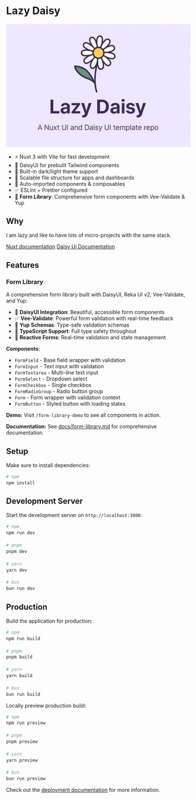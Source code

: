 # Lazy Daisy

![Lazy Daisy Banner](./banner.png)

- ⚡ Nuxt 3 with Vite for fast development
- 🎨 DaisyUI for prebuilt Tailwind components
- 🔧 Built-in dark/light theme support
- 🧱 Scalable file structure for apps and dashboards
- 📁 Auto-imported components & composables
- ✅ ESLint + Prettier configured
- 📝 **Form Library**: Comprehensive form components with Vee-Validate & Yup

## Why

I am lazy and like to have lots of micro-projects with the same stack.

[Nuxt documentation](https://nuxt.com/docs/getting-started/introduction)
[Daisy Ui Documentation](https://daisyui.com/)

## Features

### Form Library

A comprehensive form library built with DaisyUI, Reka UI v2, Vee-Validate, and Yup:

- 🎨 **DaisyUI Integration**: Beautiful, accessible form components
- ✅ **Vee-Validate**: Powerful form validation with real-time feedback
- 📝 **Yup Schemas**: Type-safe validation schemas
- 🎯 **TypeScript Support**: Full type safety throughout
- 🔄 **Reactive Forms**: Real-time validation and state management

**Components:**

- `FormField` - Base field wrapper with validation
- `FormInput` - Text input with validation
- `FormTextarea` - Multi-line text input
- `FormSelect` - Dropdown select
- `FormCheckbox` - Single checkbox
- `FormRadioGroup` - Radio button group
- `Form` - Form wrapper with validation context
- `FormButton` - Styled button with loading states

**Demo:** Visit `/form-library-demo` to see all components in action.

**Documentation:** See [docs/form-library.md](./docs/form-library.md) for comprehensive documentation.

## Setup

Make sure to install dependencies:

```bash
# npm
npm install
```

## Development Server

Start the development server on `http://localhost:3000`:

```bash
# npm
npm run dev

# pnpm
pnpm dev

# yarn
yarn dev

# bun
bun run dev
```

## Production

Build the application for production:

```bash
# npm
npm run build

# pnpm
pnpm build

# yarn
yarn build

# bun
bun run build
```

Locally preview production build:

```bash
# npm
npm run preview

# pnpm
pnpm preview

# yarn
yarn preview

# bun
bun run preview
```

Check out the [deployment documentation](https://nuxt.com/docs/getting-started/deployment) for more information.
